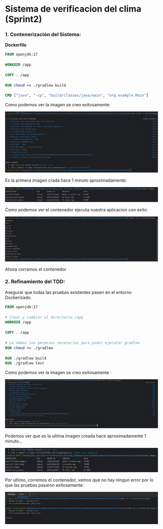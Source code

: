 # Sistema de verificacion del clima (Sprint2)

### 1. Contenerización del Sistema:

**Dockerfile**

```Dockerfile
FROM openjdk:17

WORKDIR /app

COPY . /app

RUN chmod +x ./gradlew build

CMD ["java", "-cp", "build/classes/java/main", "org.example.Main"]

```

Como podemos ver la imagen se creo exitosamente:

![img_12.png](Imagenes%2Fimg_12.png)

Es la primera imagen crada hace 1 minuto aproximadamente:

![img_13.png](Imagenes%2Fimg_13.png)

Como podemos ver el contenedor ejecuta nuestra aplicacion con exito:

![img_14.png](Imagenes%2Fimg_14.png)

Ahora corramos el contenedor


### 2. Refinamiento del TDD:

Asegurar que todas las pruebas existentes pasen en el entorno Dockerizado.

```Dockerfile
FROM openjdk:17

# Crear y cambiar al directorio /app
WORKDIR /app

COPY . /app

# Le damos los permisos necesarios para poder ejecutar gradlew
RUN chmod +x ./gradlew

RUN ./gradlew build
RUN ./gradlew test
```

Como podemos ver la imagen se creo exitosamente :

![img_17.png](Imagenes%2Fimg_17.png)

Podemos ver que es la ultima imagen creada hace aproximadamente 1 minuto...

![img_18.png](Imagenes%2Fimg_18.png)

Por ultimo, corremos el contenedor, vemos que no hay ningun error por lo que las pruebas pasaron exitosamente:

![img_19.png](Imagenes%2Fimg_19.png)

